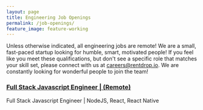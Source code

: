 ```yaml
---
layout: page
title: Engineering Job Openings
permalink: /job-openings/
feature_image: feature-working
---
```


Unless otherwise indicated, all engineering jobs are remote! We are a small, fast-paced startup looking for humble, smart, motivated people! If you feel like you meet these qualifications, but don't see a specific role that matches your skill set, please connect with us at careers@rentdrop.io. We are constantly looking for wonderful people to join the team!

### [Full Stack Javascript Engineer | (Remote)](/full-stack-javascript-engineer)
Full Stack Javascript Engineer | NodeJS, React, React Native

